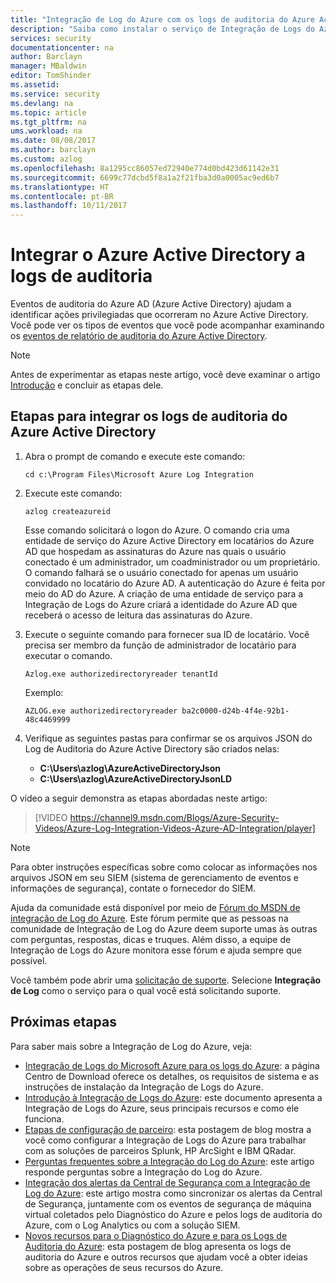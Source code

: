 ```yaml
---
title: "Integração de Log do Azure com os logs de auditoria do Azure Active Directory | Microsoft Docs"
description: "Saiba como instalar o serviço de Integração de Logs do Azure e integre os registros de logs de auditoria do Azure"
services: security
documentationcenter: na
author: Barclayn
manager: MBaldwin
editor: TomShinder
ms.assetid: 
ms.service: security
ms.devlang: na
ms.topic: article
ms.tgt_pltfrm: na
ums.workload: na
ms.date: 08/08/2017
ms.author: barclayn
ms.custom: azlog
ms.openlocfilehash: 8a1295cc86057ed72940e774d0bd423d61142e31
ms.sourcegitcommit: 6699c77dcbd5f8a1a2f21fba3d0a0005ac9ed6b7
ms.translationtype: HT
ms.contentlocale: pt-BR
ms.lasthandoff: 10/11/2017
---
```

# <a name="integrate-azure-active-directory-audit-logs"></a>Integrar o Azure Active Directory a logs de auditoria

Eventos de auditoria do Azure AD (Azure Active Directory) ajudam a identificar ações privilegiadas que ocorreram no Azure Active Directory. Você pode ver os tipos de eventos que você pode acompanhar examinando os [eventos de relatório de auditoria do Azure Active Directory](/active-directory/active-directory-reporting-audit-events#list-of-audit-report-events.md).

> [!NOTE]
> Antes de experimentar as etapas neste artigo, você deve examinar o artigo [Introdução](security-azure-log-integration-get-started.md) e concluir as etapas dele.

## <a name="steps-to-integrate-azure-active-directory-audit-logs"></a>Etapas para integrar os logs de auditoria do Azure Active Directory

1. Abra o prompt de comando e execute este comando:

   ``cd c:\Program Files\Microsoft Azure Log Integration``

2. Execute este comando: 
 
   ``azlog createazureid``

   Esse comando solicitará o logon do Azure. O comando cria uma entidade de serviço do Azure Active Directory em locatários do Azure AD que hospedam as assinaturas do Azure nas quais o usuário conectado é um administrador, um coadministrador ou um proprietário. O comando falhará se o usuário conectado for apenas um usuário convidado no locatário do Azure AD. A autenticação do Azure é feita por meio do AD do Azure. A criação de uma entidade de serviço para a Integração de Logs do Azure criará a identidade do Azure AD que receberá o acesso de leitura das assinaturas do Azure.

3. Execute o seguinte comando para fornecer sua ID de locatário. Você precisa ser membro da função de administrador de locatário para executar o comando.

   ``Azlog.exe authorizedirectoryreader tenantId``

   Exemplo:

   ``AZLOG.exe authorizedirectoryreader ba2c0000-d24b-4f4e-92b1-48c4469999``

4. Verifique as seguintes pastas para confirmar se os arquivos JSON do Log de Auditoria do Azure Active Directory são criados nelas:

   * **C:\Users\azlog\AzureActiveDirectoryJson**
   * **C:\Users\azlog\AzureActiveDirectoryJsonLD**

O vídeo a seguir demonstra as etapas abordadas neste artigo:

> [!VIDEO https://channel9.msdn.com/Blogs/Azure-Security-Videos/Azure-Log-Integration-Videos-Azure-AD-Integration/player]


> [!NOTE]
> Para obter instruções específicas sobre como colocar as informações nos arquivos JSON em seu SIEM (sistema de gerenciamento de eventos e informações de segurança), contate o fornecedor do SIEM.

Ajuda da comunidade está disponível por meio de [Fórum do MSDN de integração de Log do Azure](https://social.msdn.microsoft.com/Forums/office/home?forum=AzureLogIntegration). Este fórum permite que as pessoas na comunidade de Integração de Log do Azure deem suporte umas às outras com perguntas, respostas, dicas e truques. Além disso, a equipe de Integração de Logs do Azure monitora esse fórum e ajuda sempre que possível.

Você também pode abrir uma [solicitação de suporte](../azure-supportability/how-to-create-azure-support-request.md). Selecione **Integração de Log** como o serviço para o qual você está solicitando suporte.

## <a name="next-steps"></a>Próximas etapas
Para saber mais sobre a Integração de Log do Azure, veja:

* [Integração de Logs do Microsoft Azure para os logs do Azure](https://www.microsoft.com/download/details.aspx?id=53324): a página Centro de Download oferece os detalhes, os requisitos de sistema e as instruções de instalação da Integração de Logs do Azure.
* [Introdução à Integração de Logs do Azure](security-azure-log-integration-overview.md): este documento apresenta a Integração de Logs do Azure, seus principais recursos e como ele funciona.
* [Etapas de configuração de parceiro](https://blogs.msdn.microsoft.com/azuresecurity/2016/08/23/azure-log-siem-configuration-steps/): esta postagem de blog mostra a você como configurar a Integração de Logs do Azure para trabalhar com as soluções de parceiros Splunk, HP ArcSight e IBM QRadar.
* [Perguntas frequentes sobre a Integração do Log do Azure](security-azure-log-integration-faq.md): este artigo responde perguntas sobre a Integração do Log do Azure.
* [Integração dos alertas da Central de Segurança com a Integração de Log do Azure](../security-center/security-center-integrating-alerts-with-log-integration.md): este artigo mostra como sincronizar os alertas da Central de Segurança, juntamente com os eventos de segurança de máquina virtual coletados pelo Diagnóstico do Azure e pelos logs de auditoria do Azure, com o Log Analytics ou com a solução SIEM.
* [Novos recursos para o Diagnóstico do Azure e para os Logs de Auditoria do Azure](https://azure.microsoft.com/blog/new-features-for-azure-diagnostics-and-azure-audit-logs/): esta postagem de blog apresenta os logs de auditoria do Azure e outros recursos que ajudam você a obter ideias sobre as operações de seus recursos do Azure.
